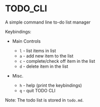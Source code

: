 # TODO_CLI
A simple command line to-do list manager

Keybindings:
  - Main Controls
    - `l` - list items in list
    - `a` - add new item to the list
    - `c` - complete/check off item in the list
    - `d` - delete item in the list

  - Misc.
    - `h` - help (print the keybindings)
    - `q` - quit TODO CLI

Note: The todo list is stored in `todo.md`.
